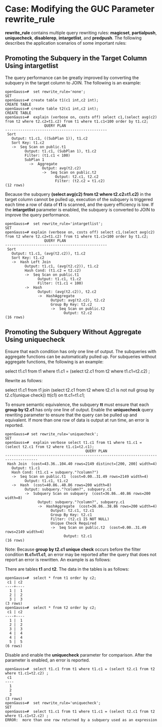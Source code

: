 # Case: Modifying the GUC Parameter rewrite\_rule<a name="EN-US_TOPIC_0000001086786554"></a>

**rewrite\_rule**  contains multiple query rewriting rules:  **magicset**,  **partialpush**,  **uniquecheck**,  **disablerep**,  **intargetlist**, and  **predpush**. The following describes the application scenarios of some important rules:

## Promoting the Subquery in the Target Column Using intargetlist<a name="section66521181379"></a>

The query performance can be greatly improved by converting the subquery in the target column to JOIN. The following is an example:

```
openGauss=#  set rewrite_rule='none';
SET
openGauss=# create table t1(c1 int,c2 int);
CREATE TABLE
openGauss=# create table t2(c1 int,c2 int);
CREATE TABLE
openGauss=#  explain (verbose on, costs off) select c1,(select avg(c2) from t2 where t2.c2=t1.c2) from t1 where t1.c1<100 order by t1.c2;
                  QUERY PLAN
-----------------------------------------------
 Sort
   Output: t1.c1, ((SubPlan 1)), t1.c2
   Sort Key: t1.c2
   ->  Seq Scan on public.t1
         Output: t1.c1, (SubPlan 1), t1.c2
         Filter: (t1.c1 < 100)
         SubPlan 1
           ->  Aggregate
                 Output: avg(t2.c2)
                 ->  Seq Scan on public.t2
                       Output: t2.c1, t2.c2
                       Filter: (t2.c2 = t1.c2)
(12 rows)
```

Because the subquery  **\(select avg\(c2\) from t2 where t2.c2=t1.c2\)**  in the target column cannot be pulled up, execution of the subquery is triggered each time a row of data of  **t1**  is scanned, and the query efficiency is low. If the  **intargetlist**  parameter is enabled, the subquery is converted to JOIN to improve the query performance.

```
openGauss=#  set rewrite_rule='intargetlist';
SET
openGauss=# explain (verbose on, costs off) select c1,(select avg(c2) from t2 where t2.c2=t1.c2) from t1 where t1.c1<100 order by t1.c2;
                  QUERY PLAN
-----------------------------------------------
 Sort
   Output: t1.c1, (avg(t2.c2)), t1.c2
   Sort Key: t1.c2
   ->  Hash Left Join
         Output: t1.c1, (avg(t2.c2)), t1.c2
         Hash Cond: (t1.c2 = t2.c2)
         ->  Seq Scan on public.t1
               Output: t1.c1, t1.c2
               Filter: (t1.c1 < 100)
         ->  Hash
               Output: (avg(t2.c2)), t2.c2
               ->  HashAggregate
                     Output: avg(t2.c2), t2.c2
                     Group By Key: t2.c2
                     ->  Seq Scan on public.t2
                           Output: t2.c2
(16 rows)
```

## Promoting the Subquery Without Aggregate Using uniquecheck<a name="section20180151614815"></a>

Ensure that each condition has only one line of output. The subqueries with aggregate functions can be automatically pulled up. For subqueries without aggregate functions, the following is an example:

select t1.c1 from t1 where t1.c1 = \(select t2.c1 from t2 where t1.c1=t2.c2\) ;

Rewrite as follows:

select t1.c1 from t1 join \(select t2.c1 from t2 where t2.c1 is not null group by t2.c1\(unique check\)\) tt\(c1\) on tt.c1=t1.c1;

To ensure semantic equivalence, the subquery  **tt**  must ensure that each  **group by t2.c1**  has only one line of output. Enable the  **uniquecheck**  query rewriting parameter to ensure that the query can be pulled up and equivalent. If more than one row of data is output at run time, an error is reported.

```
openGauss=# set rewrite_rule='uniquecheck';
SET
openGauss=#  explain verbose select t1.c1 from t1 where t1.c1 = (select t2.c1 from t2 where t1.c1=t2.c1);
                                     QUERY PLAN
-------------------------------------------------------------------------------------
 Hash Join  (cost=43.36..104.40 rows=2149 distinct=[200, 200] width=4)
   Output: t1.c1
   Hash Cond: (t1.c1 = subquery."?column?")
   ->  Seq Scan on public.t1  (cost=0.00..31.49 rows=2149 width=4)
         Output: t1.c1, t1.c2
   ->  Hash  (cost=40.86..40.86 rows=200 width=8)
         Output: subquery."?column?", subquery.c1
         ->  Subquery Scan on subquery  (cost=36.86..40.86 rows=200 width=8)
               Output: subquery."?column?", subquery.c1
               ->  HashAggregate  (cost=36.86..38.86 rows=200 width=4)
                     Output: t2.c1, t2.c1
                     Group By Key: t2.c1
                     Filter: (t2.c1 IS NOT NULL)
                     Unique Check Required
                     ->  Seq Scan on public.t2  (cost=0.00..31.49 rows=2149 width=4)
                           Output: t2.c1
(16 rows)
```

Note: Because  **group by t2.c1 unique check**  occurs before the filter condition  **tt.c1=t1.c1**, an error may be reported after the query that does not report an error is rewritten. An example is as follows:

There are tables  **t1**  and  **t2**. The data in the tables is as follows:

```
openGauss=#  select * from t1 order by c2;
 c1 | c2
----+----
  1 |  1
  2 |  2
  3 |  3
(3 rows)
openGauss=#  select * from t2 order by c2;
 c1 | c2
----+----
  1 |  1
  2 |  2
  3 |  3
  4 |  4
  4 |  4
  5 |  5
(6 rows)
```

Disable and enable the  **uniquecheck**  parameter for comparison. After the parameter is enabled, an error is reported.

```
openGauss=#  select t1.c1 from t1 where t1.c1 = (select t2.c1 from t2 where t1.c1=t2.c2) ;
 c1
----
  1
  2
  3
(3 rows)
openGauss=#  set rewrite_rule='uniquecheck';
SET
openGauss=#  select t1.c1 from t1 where t1.c1 = (select t2.c1 from t2 where t1.c1=t2.c2) ;
ERROR:  more than one row returned by a subquery used as an expression
```
